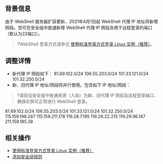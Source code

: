 ## 背景信息
由于 WebShell 服务器扩容更新，2021年4月1日起 WebShell 代理 IP 地址将新增网段。您可在安全组中放通新增 WebShell 代理 IP 网段及用于远程登录的端口（默认为22端口）。
>?WebShell 登录方式请参见 [使用标准登录方式登录 Linux 实例（推荐）](https://intl.cloud.tencent.com/document/product/213/5436)。 
>



## 调整详情
- 新代理 IP 网段如下：
81.69.102.0/24
106.55.203.0/24
101.33.121.0/24
101.32.250.0/24
- 新、旧代理 IP 地址/网段将并行使用。包含如下 IP 地址/网段：
>?请前往安全组中放通来源（入站）为新、旧代理 IP 网段及远程登录端口，确保实例可正常进行 WebShell 登录。
>
81.69.102.0/24
106.55.203.0/24
101.33.121.0/24
101.32.250.0/24
115.159.198.247
115.159.211.178
119.28.7.195
119.28.22.215
119.29.96.147
211.159.185.38


## 相关操作
- [使用标准登录方式登录 Linux 实例（推荐）](https://intl.cloud.tencent.com/document/product/213/5436)
- [添加安全组规则](https://intl.cloud.tencent.com/document/product/213/34272)
